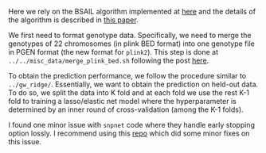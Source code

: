 Here we rely on the BSAIL algorithm implemented at [here](https://github.com/junyangq/snpnet) and the details of the algorithm is described in [this paper](https://www.biorxiv.org/content/10.1101/630079v3).

We first need to format genotype data. Specifically, we need to merge the genotypes of 22 chromosomes (in plink BED format) into one genotype file in PGEN format (the new format for `plink2`). 
This step is done at `../../misc_data/merge_plink_bed.sh` following the post [here](https://www.biostars.org/p/148657/).

To obtain the prediction performance, we follow the procedure similar to `../gw_ridge/`. 
Essentially, we want to obtain the prediction on held-out data.
To do so, we split the data into K fold and at each fold we use the rest K-1 fold to training a lasso/elastic net model where the hyperparameter is determined by an inner round of cross-validation (among the K-1 folds).

I found one minor issue with `snpnet` code where they handle early stopping option lossly. I recommend using this [repo](https://github.com/liangyy/snpnet) which did some minor fixes on this issue.
